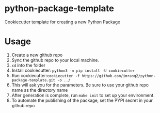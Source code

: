 # python-package-template
Cookiecutter template for creating a new Python Package

# Usage
1. Create a new github repo
2. Sync the github repo to your local machine.
3. `cd` into the folder
4. Install cookiecutter: `python3 -m pip install -U cookiecutter`
5. Run cookiecutter:`cookiecutter -f https://github.com/imranq2/python-package-template.git -o ../`
6. This will ask you for the parameters.  Be sure to use your github repo name as the directory name
7. After generation is complete, run `make init` to set up your environment.
8. To automate the publishing of the package, set the PYPI secret in your github repo



